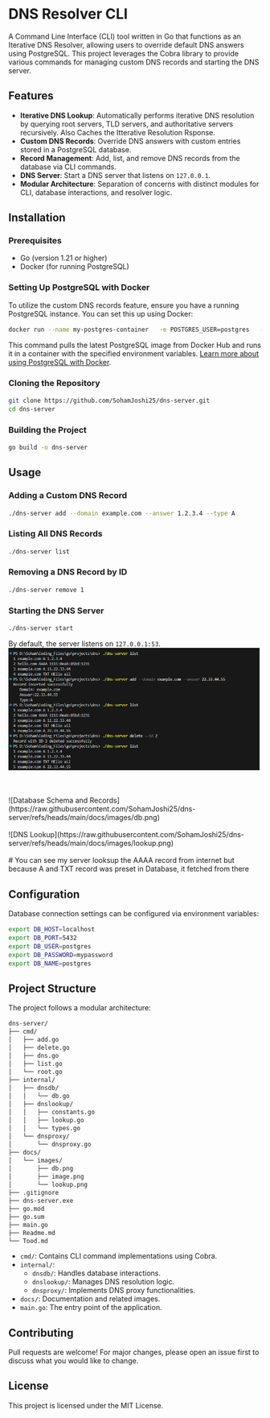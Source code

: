 # DNS Resolver CLI

A Command Line Interface (CLI) tool written in Go that functions as an Iterative DNS Resolver, allowing users to override default DNS answers using PostgreSQL. This project leverages the Cobra library to provide various commands for managing custom DNS records and starting the DNS server.

## Features

- **Iterative DNS Lookup**: Automatically performs iterative DNS resolution by querying root servers, TLD servers, and authoritative servers recursively. Also Caches the Itterative Resolution Rsponse.
- **Custom DNS Records**: Override DNS answers with custom entries stored in a PostgreSQL database.
- **Record Management**: Add, list, and remove DNS records from the database via CLI commands.
- **DNS Server**: Start a DNS server that listens on `127.0.0.1`.
- **Modular Architecture**: Separation of concerns with distinct modules for CLI, database interactions, and resolver logic.

## Installation

### Prerequisites

- Go (version 1.21 or higher)
- Docker (for running PostgreSQL)

### Setting Up PostgreSQL with Docker

To utilize the custom DNS records feature, ensure you have a running PostgreSQL instance. You can set this up using Docker:

```bash
docker run --name my-postgres-container   -e POSTGRES_USER=postgres   -e POSTGRES_PASSWORD=mypassword   -e POSTGRES_DB=postgres   -p 5432:5432   -d postgres:latest
```

This command pulls the latest PostgreSQL image from Docker Hub and runs it in a container with the specified environment variables. [Learn more about using PostgreSQL with Docker](https://www.docker.com/blog/how-to-use-the-postgres-docker-official-image/).

### Cloning the Repository

```bash
git clone https://github.com/SohamJoshi25/dns-server.git
cd dns-server
```

### Building the Project

```bash
go build -o dns-server
```

## Usage

### Adding a Custom DNS Record

```bash
./dns-server add --domain example.com --answer 1.2.3.4 --type A
```

### Listing All DNS Records

```bash
./dns-server list
```

### Removing a DNS Record by ID

```bash
./dns-server remove 1
```

### Starting the DNS Server

```bash
./dns-server start
```

By default, the server listens on `127.0.0.1:53`.
&nbsp;
<img src="https://raw.githubusercontent.com/SohamJoshi25/dns-server/refs/heads/main/docs/images/image.png" width="500">

<br>
<br>
![Database Schema and Records](https://raw.githubusercontent.com/SohamJoshi25/dns-server/refs/heads/main/docs/images/db.png)
<br>
<br>
![DNS Lookup](https://raw.githubusercontent.com/SohamJoshi25/dns-server/refs/heads/main/docs/images/lookup.png)
<br>
<br>
# You can see my server looksup the AAAA record from internet but because A and TXT record was preset in Database, it fetched from there

## Configuration

Database connection settings can be configured via environment variables:

```bash
export DB_HOST=localhost
export DB_PORT=5432
export DB_USER=postgres
export DB_PASSWORD=mypassword
export DB_NAME=postgres
```

## Project Structure

The project follows a modular architecture:

```
dns-server/
├── cmd/
│   ├── add.go
│   ├── delete.go
│   ├── dns.go
│   ├── list.go
│   └── root.go
├── internal/
│   ├── dnsdb/
│   │   └── db.go
│   ├── dnslookup/
│   │   ├── constants.go
│   │   ├── lookup.go
│   │   └── types.go
│   └── dnsproxy/
│       └── dnsproxy.go
├── docs/
│   └── images/
│       ├── db.png
│       ├── image.png
│       └── lookup.png
├── .gitignore
├── dns-server.exe
├── go.mod
├── go.sum
├── main.go
├── Readme.md
└── Tood.md
```

- `cmd/`: Contains CLI command implementations using Cobra.
- `internal/`:
  - `dnsdb/`: Handles database interactions.
  - `dnslookup/`: Manages DNS resolution logic.
  - `dnsproxy/`: Implements DNS proxy functionalities.
- `docs/`: Documentation and related images.
- `main.go`: The entry point of the application.

## Contributing

Pull requests are welcome! For major changes, please open an issue first to discuss what you would like to change.

## License

This project is licensed under the MIT License.
